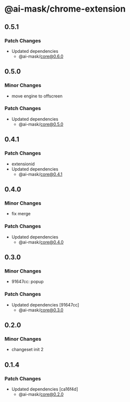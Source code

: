 # @ai-mask/chrome-extension

## 0.5.1

### Patch Changes

- Updated dependencies
  - @ai-mask/core@0.6.0

## 0.5.0

### Minor Changes

- move engine to offscreen

### Patch Changes

- Updated dependencies
  - @ai-mask/core@0.5.0

## 0.4.1

### Patch Changes

- extensionid
- Updated dependencies
  - @ai-mask/core@0.4.1

## 0.4.0

### Minor Changes

- fix merge

### Patch Changes

- Updated dependencies
  - @ai-mask/core@0.4.0

## 0.3.0

### Minor Changes

- 91647cc: popup

### Patch Changes

- Updated dependencies [91647cc]
  - @ai-mask/core@0.3.0

## 0.2.0

### Minor Changes

- changeset init 2

## 0.1.4

### Patch Changes

- Updated dependencies [ca16f4d]
  - @ai-mask/core@0.2.0
